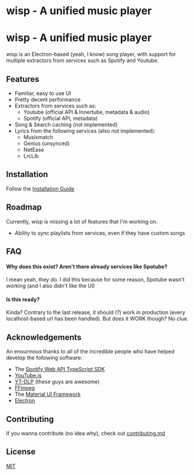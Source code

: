 
# wisp - A unified music player
# wisp - A unified music player

wisp is an Electron-based (yeah, I know) song player, with support for multiple extractors from services such as Spotify and Youtube.

## Features

* Familiar, easy to use UI
* Pretty decent performance
* Extractors from services such as:
    * Youtube (official API & Innertube, metadata & audio)
    * Spotify (official API, metadata)
* Song & Search caching (not implemented)
* Lyrics from the following services (also not implemented):
    * Musixmatch
    * Genius (unsynced)
    * NetEase
    * LrcLib
## Installation

Follow the [Installation Guide](https://github.com/wizeshi/wisp/blob/master/docs/INSTALLATION_GUIDE.md)
## Roadmap

Currently, wisp is missing a lot of features that I'm working on.

* Ability to sync playlists from services, even if they have custom songs



## FAQ

#### Why does this exist? Aren't there already services like Spotube?
I mean yeah, they do. I did this because for some reason, Spotube wasn't working (and I also didn't like the UI) 

#### Is this ready?
Kinda? Contrary to the last release, it should (?) work in production (every localhost-based url has been handled). But does it WORK though? No clue.

## Acknowledgements
An enourmous thanks to all of the incredible people who have helped develop the following software:
* The [Spotify Web API TypeScript SDK](https://github.com/spotify/spotify-web-api-ts-sdk/)
* [YouTube.js](https://github.com/LuanRT/YouTube.js)
* [YT-DLP](https://github.com/yt-dlp/yt-dlp) (these guys are awesome)
* [FFmpeg](https://github.com/FFmpeg/FFmpeg)
* The [Material UI Framework](https://github.com/mui/material-ui)
* [Electron](https://github.com/electron/electron)
## Contributing

If you wanna contribute (no idea why), check out [contributing.md](https://github.com/wizeshi/wisp/blob/master/docs/CONTRIBUTING.md)


## License

[MIT](https://github.com/wizeshi/wisp/blob/master/LICENSE)